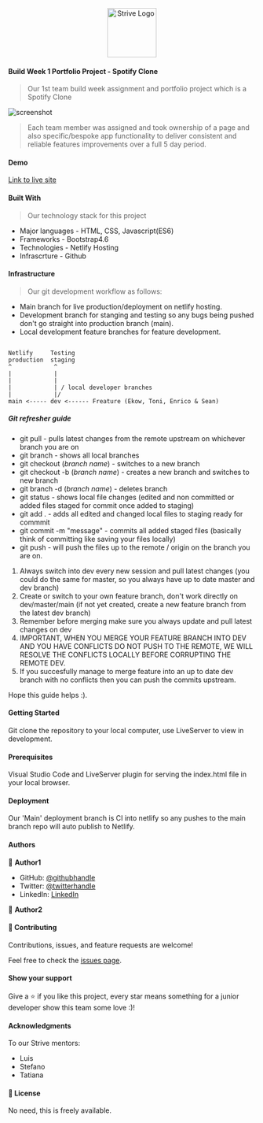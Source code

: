 
<div align="center" style="text-align:center; -webkit-animation: rotate-90-cw 3s linear infinite both; animation: rotate-90-cw 3s linear infinite both">
  <img width="100" alt="Strive Logo" src="https://strive.school/assets/strive_logo02.png">
</div>

#### Build Week 1 Portfolio Project - Spotify Clone

> Our 1st team build week assignment and portfolio project which is a Spotify Clone

![screenshot](./strive-m2-d2-netlify-app.png)

> Each team member was assigned and took ownership of a page and also specific/bespoke app functionality to deliver consistent and reliable features improvements over a full 5 day period.

#### Demo

[Link to live site](https://strive-m2-d10-benchmark-gogcom.netlify.app/)

#### Built With

> Our technology stack for this project

- Major languages - HTML, CSS, Javascript(ES6)
- Frameworks - Bootstrap4.6
- Technologies - Netlify Hosting
- Infrascrture - Github

#### Infrastructure

> Our git development workflow as follows: 

- Main branch for live production/deployment on netlify hosting.
- Development branch for stanging and testing so any bugs being pushed don't go straight into production branch (main).
- Local development feature branches for feature development.

```

Netlify     Testing
production  staging
^            ^
|            |
|            |  
|            | / local developer branches
|            |/
main <----- dev <------ Freature (Ekow, Toni, Enrico & Sean)
```

##### Git refresher guide

- git pull - pulls latest changes from the remote upstream on whichever branch you are on
- git branch - shows all local branches
- git checkout (_branch name_) - switches to a new branch
- git checkout -b (_branch name_) - creates a new branch and switches to new branch
- git branch -d (_branch name_) - deletes branch
- git status - shows local file changes (edited and non committed or added files staged for commit once added to staging)
- git add . - adds all edited and changed local files to staging ready for commmit
- git commit -m "message" - commits all added staged files (basically think of committing like saving your files locally)
- git push - will push the files up to the remote / origin on the branch you are on.


1. Always switch into dev every new session and pull latest changes (you could do the same for master, so you always have up to date master and dev branch)
2. Create or switch to your own feature branch, don't work directly on dev/master/main (if not yet created, create a new feature branch from the latest dev branch)
3. Remember before merging make sure you always update and pull latest changes on dev
4. IMPORTANT, WHEN YOU MERGE YOUR FEATURE BRANCH INTO DEV AND YOU HAVE CONFLICTS DO NOT PUSH TO THE REMOTE, WE WILL RESOLVE THE CONFLICTS LOCALLY BEFORE CORRUPTING THE REMOTE DEV.
5. If you succesfully manage to merge feature into an up to date dev branch with no conflicts then you can push the commits upstream.

Hope this guide helps :).

#### Getting Started

Git clone the repository to your local computer, use LiveServer to view in development.

#### Prerequisites

Visual Studio Code and LiveServer plugin for serving the index.html file in your local browser.

#### Deployment

Our 'Main' deployment branch is CI into netlify so any pushes to the main branch repo will auto publish to Netlify.

#### Authors

👤 **Author1**

- GitHub: [@githubhandle](https://github.com/SKopsap)
- Twitter: [@twitterhandle](https://twitter.com/SKopsap)
- LinkedIn: [LinkedIn](https://linkedin.com/seanknowlesmd)

👤 **Author2**

#### 🤝 Contributing

Contributions, issues, and feature requests are welcome!

Feel free to check the [issues page](issues/).

#### Show your support

Give a ⭐️ if you like this project, every star means something for a junior developer show this team some love :)!

#### Acknowledgments

To our Strive mentors:

- Luis
- Stefano
- Tatiana

#### 📝 License

No need, this is freely available.
